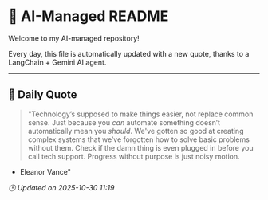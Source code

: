 # 🧠 AI-Managed README

Welcome to my AI-managed repository!

Every day, this file is automatically updated with a new quote, thanks to a LangChain + Gemini AI agent.

---

## 📅 Daily Quote

> "Technology’s supposed to make things easier, not replace common sense. Just because you *can* automate something doesn’t automatically mean you *should*. We've gotten so good at creating complex systems that we’ve forgotten how to solve basic problems without them. Check if the damn thing is even plugged in before you call tech support. Progress without purpose is just noisy motion.
- Eleanor Vance"

*🕒 Updated on 2025-10-30 11:19*